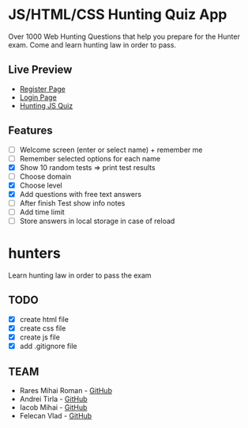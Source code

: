 # JS/HTML/CSS Hunting Quiz App

Over 1000 Web Hunting Questions that help you prepare for the Hunter exam.
Come and learn hunting law in order to pass.

## Live Preview

- [Register Page](https://nmatei.github.io/simple-quiz-app/public/?domain=js&level=20)
- [Login Page](https://nmatei.github.io/simple-quiz-app/public/?domain=js-homework&level=15)
- [Hunting JS Quiz](https://nmatei.github.io/simple-quiz-app/public/?domain=math&level=22)

## Features

- [ ] Welcome screen (enter or select name) + remember me
- [ ] Remember selected options for each name
- [x] Show 10 random tests => print test results
- [ ] Choose domain
- [x] Choose level
- [x] Add questions with free text answers
- [ ] After finish Test show info notes
- [ ] Add time limit
- [ ] Store answers in local storage in case of reload

# hunters

Learn hunting law in order to pass the exam

## TODO

- [x] create html file
- [x] create css file
- [x] create js file
- [x] add .gitignore file

## TEAM

- Rares Mihai Roman - [GitHub](https://github.com/romanrares)
- Andrei Tirla - [GitHub](https://github.com/AndreiTirla)
- Iacob Mihai - [GitHub](https://github.com/IacobMihai)
- Felecan Vlad - [GitHub](https://github.com/felecanvlad)
